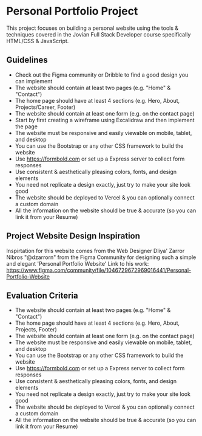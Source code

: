 # Personal Portfolio Project

This project focuses on building a personal website using the tools &amp; techniques covered in the Jovian Full Stack Developer course specifically HTML/CSS & JavaScript.

## Guidelines

* Check out the Figma community or Dribble to find a good design you can implement
* The website should contain at least two pages (e.g. "Home" & "Contact")
* The home page should have at least 4 sections (e.g. Hero, About, Projects/Career, Footer)
* The website should contain at least one form (e.g. on the contact page)
* Start by first creating a wireframe using Excalidraw and then implement the page
* The website must be responsive and easily viewable on mobile, tablet, and desktop
* You can use the Bootstrap or any other CSS framework to build the website
* Use https://formbold.com or set up a Express server to collect form responses
* Use consistent & aesthetically pleasing colors, fonts, and design elements
* You need not replicate a design exactly, just try to make your site look good
* The website should be deployed to Vercel & you can optionally connect a custom domain
* All the information on the website should be true & accurate (so you can link it from your Resume)

## Project Website Design Inspiration

Inspirtation for this website comes from the Web Designer Dliya' Zarror Nibros "@dzarrorn" from the Figma Community for designing such a simple and elegant 'Personal Portfolio Website'
Link to his work: https://www.figma.com/community/file/1046729672969016441/Personal-Portfolio-Website

## Evaluation Criteria

* The website should contain at least two pages (e.g. "Home" & "Contact")
* The home page should have at least 4 sections (e.g. Hero, About, Projects, Footer)
* The website should contain at least one form (e.g. on the contact page)
* The website must be responsive and easily viewable on mobile, tablet, and desktop
* You can use the Bootstrap or any other CSS framework to build the website
* Use https://formbold.com or set up a Express server to collect form responses
* Use consistent & aesthetically pleasing colors, fonts, and design elements
* You need not replicate a design exactly, just try to make your site look good
* The website should be deployed to Vercel & you can optionally connect a custom domain
* All the information on the website should be true & accurate (so you can link it from your Resume)

